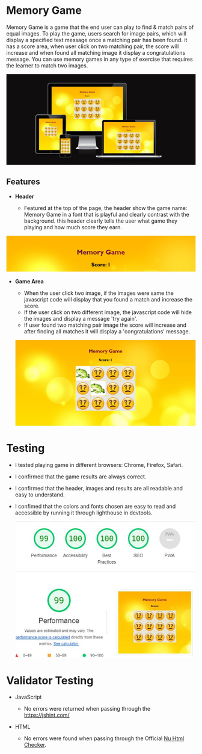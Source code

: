# Memory Game
 Memory Game is a game that the end user can play to find & match pairs of equal images. To play the game, users search for image pairs, which will display a specified text message once a matching pair has been found. it has a score area, when user click on two matching pair, the score will increase and when found all matching image it display a congratulations message. You can use memory games in any type of exercise that requires the learner to match two images.

![Responsive memeory game image](/assets/images/p2.JPG)


## Features

- __Header__

  - Featured at the top of the page, the header show the game name: Memory Game in a font that is playful and clearly contrast with the background. 
this header clearly tells the user what game they playing and how much score they earn.


![Responsive heading image](/assets/images/heading.JPG)


- __Game Area__
    - When the user click two image, if the images were same the javascript code will display that you found a match and increase the score.
    - If the user click on two different image, the javascript code will hide the images and display a message 'try again'.
    - If user found two matching pair image the score will increase and after finding all matches it will display a 'congratulations' message.

    ![Responsive game area image](/assets/images/game-area.JPG)
 


# Testing
- I tested playing game in different browsers: Chrome, Firefox, Safari.
- I confirmed that the game results are always correct.
- I confirmed that the header, images and results are all readable and easy to understand.
- I confimed that the colors and fonts chosen are easy to read and accessible by running it through lighthouse in devtools.

    ![Responsive lighthouse image](/assets/images/report.JPG)

# Validator Testing
- JavaScript 
  - No errors were returned when passing through the https://jshint.com/

- HTML
   - No errors were found when passing through the Official  [Nu Html Checker](https://validator.w3.org/nu/?showsource=yes&showoutline=yes&showimagereport=yes&doc=https%3A%2F%2Fzakiahussaini.github.io%2FMemory-game%2Findex.html).

